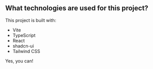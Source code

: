 ## What technologies are used for this project?

This project is built with:

- Vite
- TypeScript
- React
- shadcn-ui
- Tailwind CSS

Yes, you can!

